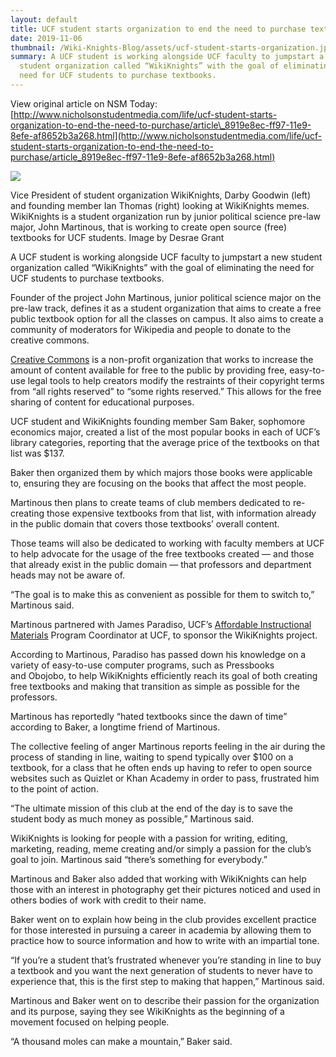 ```yaml
---
layout: default
title: UCF student starts organization to end the need to purchase textbooks
date: 2019-11-06
thumbnail: /Wiki-Knights-Blog/assets/ucf-student-starts-organization.jpg
summary: A UCF student is working alongside UCF faculty to jumpstart a new
  student organization called “WikiKnights” with the goal of eliminating the
  need for UCF students to purchase textbooks.
---
```

View original article on NSM Today: [http://www.nicholsonstudentmedia.com/life/ucf-student-starts-organization-to-end-the-need-to-purchase/article\_8919e8ec-ff97-11e9-8efe-af8652b3a268.html](http://www.nicholsonstudentmedia.com/life/ucf-student-starts-organization-to-end-the-need-to-purchase/article_8919e8ec-ff97-11e9-8efe-af8652b3a268.html)

![](/Wiki-Knights-Blog/assets/ucf-student-starts-organization.jpg)

Vice President of student organization WikiKnights, Darby Goodwin (left) and founding member Ian Thomas (right) looking at WikiKnights memes. WikiKnights is a student organization run by junior political science pre-law major, John Martinous, that is working to create open source (free) textbooks for UCF students. Image by Desrae Grant

A UCF student is working alongside UCF faculty to jumpstart a new student organization called “WikiKnights” with the goal of eliminating the need for UCF students to purchase textbooks. 

Founder of the project John Martinous, junior political science major on the pre-law track, defines it as a student organization that aims to create a free public textbook option for all the classes on campus. It also aims to create a community of moderators for Wikipedia and people to donate to the creative commons.

[Creative Commons](https://creativecommons.org/) is a non-profit organization that works to increase the amount of content available for free to the public by providing free, easy-to-use legal tools to help creators modify the restraints of their copyright terms from “all rights reserved” to “some rights reserved.” This allows for the free sharing of content for educational purposes.

UCF student and WikiKnights founding member Sam Baker, sophomore economics major, created a list of the most popular books in each of UCF’s library categories, reporting that the average price of the textbooks on that list was $137.

Baker then organized them by which majors those books were applicable to, ensuring they are focusing on the books that affect the most people. 

Martinous then plans to create teams of club members dedicated to re-creating those expensive textbooks from that list, with information already in the public domain that covers those textbooks’ overall content. 

Those teams will also be dedicated to working with faculty members at UCF to help advocate for the usage of the free textbooks created ⁠— and those that already exist in the public domain ⁠— that professors and department heads may not be aware of. 

“The goal is to make this as convenient as possible for them to switch to,” Martinous said.

Martinous partnered with James Paradiso, UCF’s [Affordable Instructional Materials](https://provost.ucf.edu/initiatives/affordability/) Program Coordinator at UCF, to sponsor the WikiKnights project.

According to Martinous, Paradiso has passed down his knowledge on a variety of easy-to-use computer programs, such as Pressbooks and Obojobo, to help WikiKnights efficiently reach its goal of both creating free textbooks and making that transition as simple as possible for the professors. 

Martinous has reportedly “hated textbooks since the dawn of time” according to Baker, a longtime friend of Martinous. 

The collective feeling of anger Martinous reports feeling in the air during the process of standing in line, waiting to spend typically over $100 on a textbook, for a class that he often ends up having to refer to open source websites such as Quizlet or Khan Academy in order to pass, frustrated him to the point of action.

“The ultimate mission of this club at the end of the day is to save the student body as much money as possible,” Martinous said. 

WikiKnights is looking for people with a passion for writing, editing, marketing, reading, meme creating and/or simply a passion for the club’s goal to join. Martinous said “there’s something for everybody.” 

Martinous and Baker also added that working with WikiKnights can help those with an interest in photography get their pictures noticed and used in others bodies of work with credit to their name.

Baker went on to explain how being in the club provides excellent practice for those interested in pursuing a career in academia by allowing them to practice how to source information and how to write with an impartial tone.

“If you’re a student that’s frustrated whenever you’re standing in line to buy a textbook and you want the next generation of students to never have to experience that, this is the first step to making that happen,” Martinous said.

Martinous and Baker went on to describe their passion for the organization and its purpose, saying they see WikiKnights as the beginning of a movement focused on helping people.

“A thousand moles can make a mountain,” Baker said.
